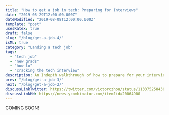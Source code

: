 ```yaml
---
title: "How to get a job in tech: Preparing for Interviews"
date: "2019-05-29T12:00:00.000Z"
dateModified: "2019-08-08T12:00:00.000Z"
template: "post"
usesKatex: true
draft: false
slug: "/blog/get-a-job-4/"
isML: true
category: "Landing a tech job"
tags:
  - "tech job"
  - "new grads"
  - "how to"
  - "cracking the tech interview"
description: An Indepth walkthrough of how to prepare for your interviews.
prev: "/blog/get-a-job-3/"
next: "/blog/get-a-job-2/"
discussLinkTwitter: https://twitter.com/victorczhou/status/1133752584383205377
discussLinkHN: https://news.ycombinator.com/item?id=20064900
---
```


COMING SOON!